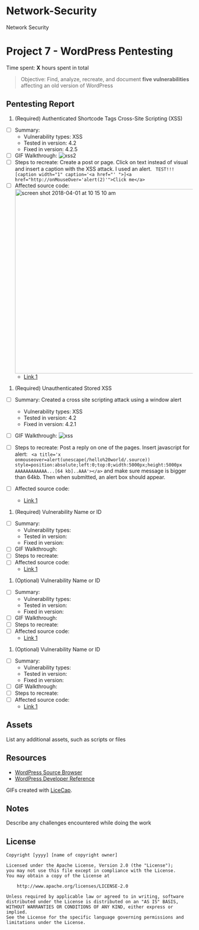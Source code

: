 # Network-Security
Network Security
# Project 7 - WordPress Pentesting

Time spent: **X** hours spent in total

> Objective: Find, analyze, recreate, and document **five vulnerabilities** affecting an old version of WordPress

## Pentesting Report

1. (Required) Authenticated Shortcode Tags Cross-Site Scripting (XSS)
  - [ ] Summary: 
    - Vulnerability types: XSS
    - Tested in version: 4.2
    - Fixed in version: 4.2.5
  - [ ] GIF Walkthrough: ![xss2](https://user-images.githubusercontent.com/15334096/38174230-31899160-3598-11e8-8228-2aa46e740ec9.gif)
  - [ ] Steps to recreate: Create a post or page. Click on text instead of visual and insert a caption with the XSS attack. I used an alert. ``` TEST!!![caption width="1" caption='<a href="' ">]<a href="http://onMouseOver='alert(2)'">Click me</a>```
  - [ ] Affected source code: <img width="498" alt="screen shot 2018-04-01 at 10 15 10 am" src="https://user-images.githubusercontent.com/15334096/38174105-5cef7ae2-3596-11e8-8a7f-0dcd5815c6f4.png">
    - [Link 1](http://blog.knownsec.com/2015/09/wordpress-vulnerability-analysis-cve-2015-5714-cve-2015-5715/)
1. (Required) Unauthenticated Stored XSS
  - [ ] Summary: Created a cross site scripting attack using a window alert
    - Vulnerability types: XSS
    - Tested in version: 4.2
    - Fixed in version: 4.2.1
  - [ ] GIF Walkthrough: ![xss](https://user-images.githubusercontent.com/15334096/38169106-dac0eaae-352e-11e8-9e42-2c37fdc20bd1.gif)
  - [ ] Steps to recreate: Post a reply on one of the pages. Insert javascript for alert: ``` <a title='x onmouseover=alert(unescape(/hello%20world/.source)) style=position:absolute;left:0;top:0;width:5000px;height:5000px  AAAAAAAAAAAA...[64 kb]..AAA'></a>```  and make sure message is bigger than 64kb. Then when submitted, an alert box should appear.
  - [ ] Affected source code: 

    - [Link 1](http://klikki.fi/adv/wordpress2.html)
1. (Required) Vulnerability Name or ID
  - [ ] Summary: 
    - Vulnerability types:
    - Tested in version:
    - Fixed in version: 
  - [ ] GIF Walkthrough: 
  - [ ] Steps to recreate: 
  - [ ] Affected source code:
    - [Link 1](https://core.trac.wordpress.org/browser/tags/version/src/source_file.php)
1. (Optional) Vulnerability Name or ID
  - [ ] Summary: 
    - Vulnerability types:
    - Tested in version:
    - Fixed in version: 
  - [ ] GIF Walkthrough: 
  - [ ] Steps to recreate: 
  - [ ] Affected source code:
    - [Link 1](https://core.trac.wordpress.org/browser/tags/version/src/source_file.php)
1. (Optional) Vulnerability Name or ID
  - [ ] Summary: 
    - Vulnerability types:
    - Tested in version:
    - Fixed in version: 
  - [ ] GIF Walkthrough: 
  - [ ] Steps to recreate: 
  - [ ] Affected source code:
    - [Link 1](https://core.trac.wordpress.org/browser/tags/version/src/source_file.php) 

## Assets

List any additional assets, such as scripts or files

## Resources

- [WordPress Source Browser](https://core.trac.wordpress.org/browser/)
- [WordPress Developer Reference](https://developer.wordpress.org/reference/)

GIFs created with [LiceCap](http://www.cockos.com/licecap/).

## Notes

Describe any challenges encountered while doing the work

## License

    Copyright [yyyy] [name of copyright owner]

    Licensed under the Apache License, Version 2.0 (the "License");
    you may not use this file except in compliance with the License.
    You may obtain a copy of the License at

        http://www.apache.org/licenses/LICENSE-2.0

    Unless required by applicable law or agreed to in writing, software
    distributed under the License is distributed on an "AS IS" BASIS,
    WITHOUT WARRANTIES OR CONDITIONS OF ANY KIND, either express or implied.
    See the License for the specific language governing permissions and
    limitations under the License.
